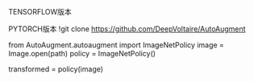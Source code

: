 TENSORFLOW版本








PYTORCH版本
!git clone https://github.com/DeepVoltaire/AutoAugment

from AutoAugment.autoaugment import ImageNetPolicy
image = Image.open(path)
policy = ImageNetPolicy()

transformed = policy(image)
